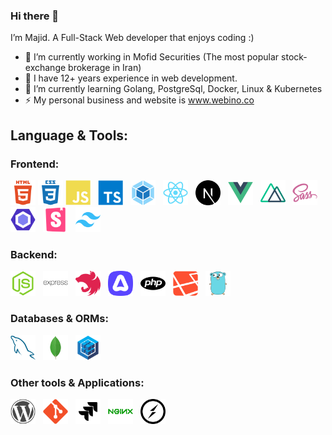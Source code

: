 ### Hi there 👋

I’m Majid.
A Full-Stack Web developer that enjoys coding :)

- 🔭 I’m currently working in Mofid Securities (The most popular stock-exchange brokerage in Iran)
- 🧠 I have 12+ years experience in web development.
- 🌱 I’m currently learning Golang, PostgreSql, Docker, Linux & Kubernetes
- ⚡ My personal business and website is www.webino.co


## Language & Tools:

### Frontend:
<img 
    src="https://raw.githubusercontent.com/devicons/devicon/master/icons/html5/html5-plain-wordmark.svg"
    width="40"
    height="40"
/>
<img 
    src="https://raw.githubusercontent.com/devicons/devicon/master/icons/css3/css3-plain-wordmark.svg"
    width="40"
    height="40"
/>
<img 
    src="https://raw.githubusercontent.com/devicons/devicon/master/icons/javascript/javascript-plain.svg"
    width="40"
    height="40"
    style="margin-right: 8px"
/>
<img 
    src="https://raw.githubusercontent.com/devicons/devicon/master/icons/typescript/typescript-plain.svg"
    width="40"
    height="40"
    style="margin-right: 8px"
/>
<img 
    src="https://raw.githubusercontent.com/devicons/devicon/master/icons/webpack/webpack-original.svg"
    width="40"
    height="40"
    style="margin-right: 8px"
/>
<img 
    src="https://raw.githubusercontent.com/devicons/devicon/master/icons/react/react-original.svg"
    width="40"
    height="40"
    style="margin-right: 8px"
/>
<img 
    src="https://raw.githubusercontent.com/devicons/devicon/master/icons/nextjs/nextjs-original.svg"
    width="40"
    height="40"
    style="margin-right: 8px"
/>
<img 
    src="https://raw.githubusercontent.com/devicons/devicon/master/icons/vuejs/vuejs-original.svg"
    width="40"
    height="40"
    style="margin-right: 8px"
/>
<img 
    src="https://raw.githubusercontent.com/devicons/devicon/master/icons/nuxtjs/nuxtjs-original.svg"
    width="40"
    height="40"
    style="margin-right: 8px"
/>
<img 
    src="https://raw.githubusercontent.com/devicons/devicon/master/icons/sass/sass-original.svg"
    width="40"
    height="40"
    style="margin-right: 8px"
/>
<img 
    src="https://raw.githubusercontent.com/devicons/devicon/master/icons/eslint/eslint-original.svg"
    width="40"
    height="40"
    style="margin-right: 8px"
/>
<img 
    src="https://raw.githubusercontent.com/devicons/devicon/master/icons/storybook/storybook-original.svg"
    width="40"
    height="40"
    style="margin-right: 8px"
/>
<img 
    src="https://raw.githubusercontent.com/devicons/devicon/master/icons/tailwindcss/tailwindcss-plain.svg"
    width="40"
    height="40"
    style="margin-right: 8px"
/>

### Backend:
<img 
    src="https://raw.githubusercontent.com/devicons/devicon/master/icons/nodejs/nodejs-plain.svg"
    width="40"
    height="40"
    style="margin-right: 8px"
/>
<img 
    src="https://raw.githubusercontent.com/devicons/devicon/master/icons/express/express-original-wordmark.svg"
    width="40"
    height="40"
    style="margin-right: 8px"
/>
<img 
    src="https://raw.githubusercontent.com/devicons/devicon/master/icons/nestjs/nestjs-plain.svg"
    width="40"
    height="40"
    style="margin-right: 8px"
/>
<img 
    src="https://raw.githubusercontent.com/devicons/devicon/master/icons/adonisjs/adonisjs-original.svg"
    width="40"
    height="40"
    style="margin-right: 8px"
/>
<img 
    src="https://raw.githubusercontent.com/devicons/devicon/master/icons/php/php-plain.svg"
    width="40"
    height="40"
    style="margin-right: 8px"
/>
<img 
    src="https://raw.githubusercontent.com/devicons/devicon/master/icons/laravel/laravel-plain.svg"
    width="40"
    height="40"
    style="margin-right: 8px"
/>
<img 
    src="https://raw.githubusercontent.com/devicons/devicon/master/icons/go/go-original.svg"
    width="40"
    height="40"
    style="margin-right: 8px"
/>

### Databases & ORMs:
<img 
    src="https://raw.githubusercontent.com/devicons/devicon/master/icons/mysql/mysql-original.svg"
    width="40"
    height="40"
    style="margin-right: 8px"
/>
<img 
    src="https://raw.githubusercontent.com/devicons/devicon/master/icons/mongodb/mongodb-original.svg"
    width="40"
    height="40"
    style="margin-right: 8px"
/>
<img 
    src="https://raw.githubusercontent.com/devicons/devicon/master/icons/sequelize/sequelize-original.svg"
    width="40"
    height="40"
    style="margin-right: 8px"
/>

### Other tools & Applications:
<img 
    src="https://raw.githubusercontent.com/devicons/devicon/master/icons/wordpress/wordpress-plain.svg"
    width="40"
    height="40"
    style="margin-right: 8px"
/>
<img 
    src="https://raw.githubusercontent.com/devicons/devicon/master/icons/git/git-plain.svg"
    width="40"
    height="40"
    style="margin-right: 8px"
/>
<img 
    src="https://raw.githubusercontent.com/devicons/devicon/master/icons/jira/jira-plain.svg"
    width="40"
    height="40"
    style="margin-right: 8px"
/>
<img 
    src="https://raw.githubusercontent.com/devicons/devicon/master/icons/nginx/nginx-original.svg"
    width="40"
    height="40"
    style="margin-right: 8px"
/>
<img 
    src="https://raw.githubusercontent.com/devicons/devicon/master/icons/socketio/socketio-original.svg"
    width="40"
    height="40"
    style="margin-right: 8px"
/>